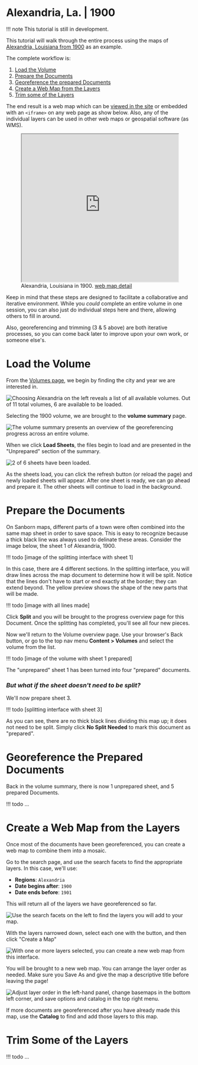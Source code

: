 # Alexandria, La. | 1900

!!! note
    This tutorial is still in development.

This tutorial will walk through the entire process using the maps of [Alexandria, Louisiana from 1900](https://www.loc.gov/resource/g4014am.g032671900/?st=gallery) as an example.

The complete workflow is:

1. [Load the Volume](#loading-a-volume)
2. [Prepare the Documents](#prepare-the-documents)
3. [Georeference the prepared Documents](#georeference-the-prepared-documents)
5. [Create a Web Map from the Layers](#create-a-web-map-from-the-layers)
4. [Trim some of the Layers](#trim-some-of-the-layers)

The end result is a web map which can be <a href="https://oldinsurancemaps.net/maps/203/view" target="_blank">viewed in the site</a> or embedded with an `<iframe>` on any web page as show below. Also, any of the individual layers can be used in other web maps or geospatial software (as WMS).

<figure>
    <iframe height="400px;" style="max-width:700px; width:100%;" src="https://oldinsurancemaps.net/maps/203/embed"></iframe>
    <figcaption>Alexandria, Louisiana in 1900. <a href="https://oldinsurancemaps.net/maps/203" target="_blank">web map detail</a></figcaption>
</figure>

Keep in mind that these steps are designed to facilitate a collaborative and iterative environment. While you *could* complete an entire volume in one session, you can also just do individual steps here and there, allowing others to fill in around.

Also, georeferencing and trimming (3 & 5 above) are both iterative processes, so you can come back later to improve upon your own work, or someone else's.

# Load the Volume

From the [Volumes page]("https://oldinsurancemaps.net"), we begin by finding the city and year we are interested in.

![Choosing Alexandria on the left reveals a list of all available volumes. Out of 11 total volumes, 6 are available to be loaded.](img/alex-search-volumes.png)

Selecting the 1900 volume, we are brought to the **volume summary** page.

![The volume summary presents an overview of the georeferencing progress across an entire volume.](img/alex-1900-before-load.png)

When we click **Load Sheets**, the files begin to load and are presented in the "Unprepared" section of the summary.

![2 of 6 sheets have been loaded.](img/alex-1900-two-loaded.png)

As the sheets load, you can click the refresh button (or reload the page) and newly loaded sheets will appear. After one sheet is ready, we can go ahead and prepare it. The other sheets will continue to load in the background.

# Prepare the Documents

On Sanborn maps, different parts of a town were often combined into the same map sheet in order to save space. This is easy to recognize because a thick black line was always used to delinate these areas. Consider the image below, the sheet 1 of Alexandria, 1900.

!!! todo
    [image of the splitting interface with sheet 1]

In this case, there are 4 different sections. In the splitting interface, you will draw lines across the map document to determine how it will be split. Notice that the lines don't have to start or end exactly at the border; they can extend beyond. The yellow preview shows the shape of the new parts that will be made.

!!! todo
    [image with all lines made]

Click **Split** and you will be brought to the progress overview page for this Document. Once the splitting has completed, you'll see all four new pieces.

Now we'll return to the Volume overview page. Use your browser's Back button, or go to the top nav menu **Content > Volumes** and select the volume from the list.

!!! todo
    [image of the volume with sheet 1 prepared]

The "unprepared" sheet 1 has been turned into four "prepared" documents.

### *But what if the sheet doesn't need to be split?*

We'll now prepare sheet 3.

!!! todo
    [splitting interface with sheet 3]

As you can see, there are no thick black lines dividing this map up; it does not need to be split. Simply click **No Split Needed** to mark this document as "prepared".

# Georeference the Prepared Documents

Back in the volume summary, there is now 1 unprepared sheet, and 5 prepared Documents.

!!! todo
    ...

# Create a Web Map from the Layers

Once most of the documents have been georeferenced, you can create a web map to combine them into a mosaic.

Go to the search page, and use the search facets to find the appropriate layers. In this case, we'll use:

- **Regions**: `Alexandria`
- **Date begins after**: `1900`
- **Date ends before**: `1901`

This will return all of the layers we have georeferenced so far.

![Use the search facets on the left to find the layers you will add to your map.](img/search-alex-1900.png)

With the layers narrowed down, select each one with the <i class="fa fa-plus"></i> button, and then click "Create a Map"

![With one or more layers selected, you can create a new web map from this interface.](img/search-alex-1900-selected.png)

You will be brought to a new web map. You can arrange the layer order as needed. Make sure you Save As and give the map a descriptive title before leaving the page!

![Adjust layer order in the left-hand panel, change basemaps in the bottom left corner, and save options and catalog in the top right menu.](img/new-map-alex-1900.png)

If more documents are georeferenced after you have already made this map, use the **Catalog** to find and add those layers to this map.

# Trim Some of the Layers

!!! todo
    ...